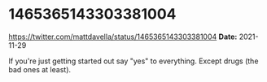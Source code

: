 # 1465365143303381004
https://twitter.com/mattdavella/status/1465365143303381004
**Date:** 2021-11-29

If you're just getting started out say "yes" to everything. Except drugs (the bad ones at least).
